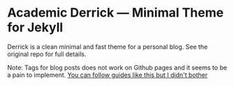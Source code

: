 # Academic Derrick — Minimal Theme for Jekyll


Derrick is a clean minimal and fast theme for a personal blog. See the original repo for full details.


Note: Tags for blog posts does not work on Github pages and it seems to be a pain to implement. [You can follow guides like this but I didn't bother](https://longqian.me/2017/02/09/github-jekyll-tag/#:~:text=If%20you%20want%20to%20add,Ruby%20plugins%20for%20Jekyll%20site)
